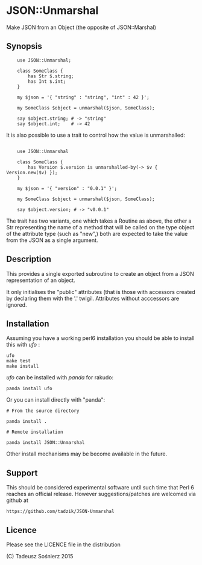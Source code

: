 # JSON::Unmarshal

Make JSON from an Object (the opposite of JSON::Marshal)

## Synopsis

```
    use JSON::Unmarshal;

    class SomeClass {
        has Str $.string;
        has Int $.int;
    }

    my $json = '{ "string" : "string", "int" : 42 }';

    my SomeClass $object = unmarshal($json, SomeClass);

    say $object.string; # -> "string"
    say $object.int;    # -> 42

```

It is also possible to use a trait to control how the value is unmarshalled:

```

    use JSON::Unmarshal

    class SomeClass {
        has Version $.version is unmarshalled-by(-> $v { Version.new($v) });
    }

    my $json = '{ "version" : "0.0.1" }';

    my SomeClass $object = unmarshal($json, SomeClass);

    say $object.version; # -> "v0.0.1"

```

The trait has two variants, one which takes a Routine as above, the other
a Str representing the name of a method that will be called on the type
object of the attribute type (such as "new",) both are expected to take
the value from the JSON as a single argument.

## Description

This provides a single exported subroutine to create an object from a
JSON representation of an object.

It only initialises the "public" attributes (that is those with accessors
created by declaring them with the '.' twigil. Attributes without acccessors
are ignored.

## Installation

Assuming you have a working perl6 installation you should be able to
install this with *ufo* :

    ufo
    make test
    make install

*ufo* can be installed with *panda* for rakudo:

    panda install ufo

Or you can install directly with "panda":

    # From the source directory
   
    panda install .

    # Remote installation

    panda install JSON::Unmarshal

Other install mechanisms may be become available in the future.

## Support

This should be considered experimental software until such time that
Perl 6 reaches an official release.  However suggestions/patches are
welcomed via github at

    https://github.com/tadzik/JSON-Unmarshal

## Licence

Please see the LICENCE file in the distribution

(C) Tadeusz Sośnierz 2015

